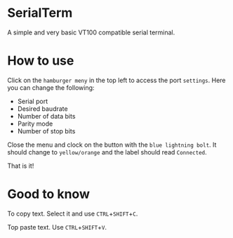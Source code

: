 # SerialTerm

A simple and very basic VT100 compatible serial terminal.

# How to use 

Click on the `hamburger meny` in the top left to access the port `settings`. Here you can change the following:

- Serial port
- Desired baudrate
- Number of data bits
- Parity mode
- Number of stop bits

Close the menu and clock on the button with the `blue lightning bolt`. It should change to `yellow/orange` and the label 
should read `Connected`.

That is it!


# Good to know

To copy text. Select it and use `CTRL`+`SHIFT`+`C`.

Top paste text. Use `CTRL`+`SHIFT`+`V`.
